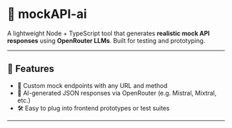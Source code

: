 # 🧠 mockAPI-ai

A lightweight Node + TypeScript tool that generates **realistic mock API responses** using **OpenRouter LLMs**. Built for testing and prototyping.

---

## 🚀 Features

- 🔁 Custom mock endpoints with any URL and method
- 🤖 AI-generated JSON responses via OpenRouter (e.g. Mistral, Mixtral, etc.)
- 🛠️ Easy to plug into frontend prototypes or test suites

---
